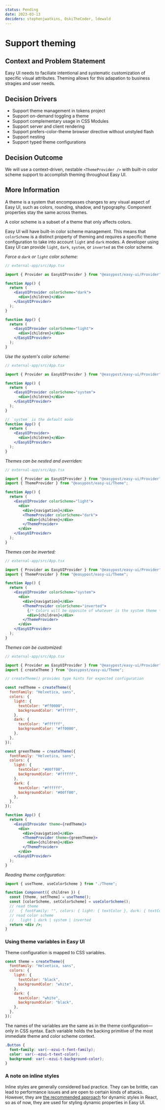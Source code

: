 ```yaml
---
status: Pending
date: 2023-03-13
deciders: stephenjwatkins, OskiTheCoder, ldewald
---
```


# Support theming

## Context and Problem Statement

Easy UI needs to faciliate intentional and systematic customization of specific visual attributes. Theming allows for this adapation to business stragies and user needs.

## Decision Drivers

- Support theme management in tokens project
- Support on-demand toggling a theme
- Support complementary usage in CSS Modules
- Support server and client rendering
- Support prefers-color-theme browser directive without unstyled flash
- Support nesting
- Support typed theme configurations

## Decision Outcome

We will use a context-driven, nestable `<ThemeProvider />` with built-in color scheme support to accomplish theming throughout Easy UI.

## More Information

A theme is a system that encompasses changes to any visual aspect of Easy UI, such as colors, rounding, shadow, and typography. Component properties stay the same across themes.

A color scheme is a subset of a theme that only affects colors.

Easy UI will have built-in color scheme management. This means that `colorScheme` is a distinct property of theming and requires a specific theme configuration to take into account `light` and `dark` modes. A developer using Easy UI can provide `light`, `dark`, `system`, or `inverted` as the color scheme.

_Force a `dark` or `light` color scheme:_

```jsx
// external-app/src/App.tsx

import { Provider as EasyUIProvider } from "@easypost/easy-ui/Provider";

function App() {
  return (
    <EasyUIProvider colorScheme="dark">
      <div>{children}</div>
    </EasyUIProvider>
  );
}

function App() {
  return (
    <EasyUIProvider colorScheme="light">
      <div>{children}</div>
    </EasyUIProvider>
  );
}
```

_Use the system's color scheme:_

```jsx
// external-app/src/App.tsx

import { Provider as EasyUIProvider } from "@easypost/easy-ui/Provider";

function App() {
  return (
    <EasyUIProvider colorScheme="system">
      <div>{children}</div>
    </EasyUIProvider>
  );
}

// `system` is the default mode
function App() {
  return (
    <EasyUIProvider>
      <div>{children}</div>
    </EasyUIProvider>
  );
}
```

_Themes can be nested and overriden:_

```jsx
// external-app/src/App.tsx

import { Provider as EasyUIProvider } from "@easypost/easy-ui/Provider";
import { ThemeProvider } from "@easypost/easy-ui/Theme";

function App() {
  return (
    <EasyUIProvider colorScheme="light">
      <div>
        <div>{navigation}</div>
        <ThemeProvider colorScheme="dark">
          <div>{children}</div>
        </ThemeProvider>
      </div>
    </EasyUIProvider>
  );
}
```

_Themes can be inverted:_

```jsx
// external-app/src/App.tsx

import { Provider as EasyUIProvider } from "@easypost/easy-ui/Provider";
import { ThemeProvider } from "@easypost/easy-ui/Theme";

function App() {
  return (
    <EasyUIProvider colorScheme="system">
      <div>
        <div>{navigation}</div>
        <ThemeProvider colorScheme="inverted">
          {/* Colors will be opposite of whatever is the system theme */}
          <div>{children}</div>
        </ThemeProvider>
      </div>
    </EasyUIProvider>
  );
}
```

_Themes can be customized:_

```jsx
// external-app/src/App.tsx

import { Provider as EasyUIProvider } from "@easypost/easy-ui/Provider";
import { createTheme } from "@easypost/easy-ui/Theme";

// createTheme() provides type hints for expected configuration

const redTheme = createTheme({
  fontFamily: "Helvetica, sans",
  colors: {
    light: {
      textColor: "#ff0000",
      backgroundColor: "#ffffff",
    },
    dark: {
      textColor: "#ffffff",
      backgroundColor: "#ff0000",
    },
  },
});

const greenTheme = createTheme({
  fontFamily: "Helvetica, sans",
  colors: {
    light: {
      textColor: "#00ff00",
      backgroundColor: "#ffffff",
    },
    dark: {
      textColor: "#ffffff",
      backgroundColor: "#00ff00",
    },
  },
});

function App() {
  return (
    <EasyUIProvider theme={redTheme}>
      <div>
        <div>{navigation}</div>
        <ThemeProvider theme={greenTheme}>
          <div>{children}</div>
        </ThemeProvider>
      </div>
    </EasyUIProvider>
  );
}
```

_Reading theme configuration:_

```jsx
import { useTheme, useColorScheme } from "./Theme";

function Component({ children }) {
  const [theme, setTheme] = useTheme();
  const [colorScheme, setColorScheme] = useColorScheme();
  // read theme
  //   { fontFamily: "", colors: { light: { textColor }, dark: { textColor } } }
  // read color scheme
  //   light | dark | system | inverted
  return <div />;
}
```

### Using theme variables in Easy UI

Theme configuration is mapped to CSS variables.

```js
const theme = createTheme({
  fontFamily: "Helvetica, sans",
  colors: {
    light: {
      textColor: "black",
      backgroundColor: "white",
    },
    dark: {
      textColor: "white",
      backgroundColor: "black",
    },
  },
});
```

The names of the variables are the same as in the theme configuration—only in CSS syntax. Each variable holds the backing primitive of the most immediate theme and color scheme context.

```css
.Button {
  font-family: var(--ezui-t-font-family);
  color: var(--ezui-t-text-color);
  background: var(--ezui-t-background-color);
}
```

### A note on inline styles

Inline styles are generally considered bad practice. They can be brittle, can lead to performance issues and are open to certain kinds of attacks. However, they are [the recommended approach](https://github.com/reactwg/react-18/discussions/110#:~:text=Our%20preferred%20solution%20is%20to%20use%20%3Clink%20rel%3D%22stylesheet%22%3E%20for%20statically%20extracted%20styles%20and%20plain%20inline%20styles%20for%20dynamic%20values.%20E.g.%20%3Cdiv%20style%3D%7B%7B...%7D%7D%3E) for dynamic styles in React, so as of now, they are used for styling dynamic properties in Easy UI.
